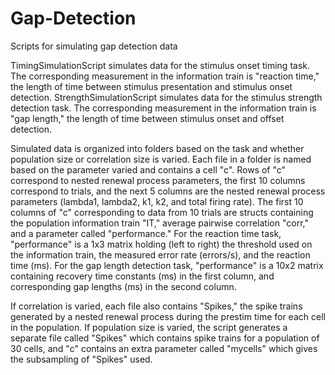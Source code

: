 # Gap-Detection
Scripts for simulating gap detection data

TimingSimulationScript simulates data for the stimulus onset timing task. The corresponding measurement in the information train is "reaction time," the length of time between stimulus presentation and stimulus onset detection. StrengthSimulationScript simulates data for the stimulus strength detection task. The corresponding measurement in the information train is "gap length," the length of time between stimulus onset and offset detection.

Simulated data is organized into folders based on the task and whether population size or correlation size is varied.
Each file in a folder is named based on the parameter varied and contains a cell "c". Rows of "c" correspond to nested renewal process parameters, the first 10 columns correspond to trials, and the next 5 columns are the nested renewal process parameters (lambda1, lambda2, k1, k2, and total firing rate). The first 10 columns of "c" corresponding to data from 10 trials are structs containing the population information train "IT," average pairwise correlation "corr," and a parameter called "performance." For the reaction time task, "performance" is a 1x3 matrix holding (left to right) the threshold used on the information train, the measured error rate (errors/s), and the reaction time (ms). For the gap length detection task, "performance" is a 10x2 matrix containing recovery time constants (ms) in the first column, and corresponding gap lengths (ms) in the second column.

If correlation is varied, each file also contains "Spikes," the spike trains generated by a nested renewal process during the prestim time for each cell in the population. If population size is varied, the script generates a separate file called "Spikes" which contains spike trains for a population of 30 cells, and "c" contains an extra parameter called "mycells" which gives the subsampling of "Spikes" used.

